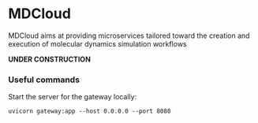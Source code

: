 # MDCloud
MDCloud aims at providing microservices tailored toward the creation and execution of molecular dynamics simulation workflows

**UNDER CONSTRUCTION**

### Useful commands

Start the server for the gateway locally:
```
uvicorn gateway:app --host 0.0.0.0 --port 8080
```